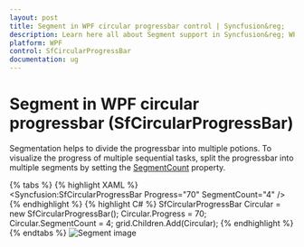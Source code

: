 ```yaml
---
layout: post
title: Segment in WPF circular progressbar control | Syncfusion&reg;
description: Learn here all about Segment support in Syncfusion&reg; WPF circular progressbar (SfCircularProgressBar) control and more.
platform: WPF
control: SfCircularProgressBar
documentation: ug
---
```

# Segment in WPF circular progressbar (SfCircularProgressBar)
Segmentation helps to divide the progressbar into multiple potions. To visualize the progress of multiple sequential tasks, split the progressbar into multiple segments by setting the [SegmentCount](https://help.syncfusion.com/cr/wpf/Syncfusion.UI.Xaml.ProgressBar.ProgressBarBase.html#Syncfusion_UI_Xaml_ProgressBar_ProgressBarBase_SegmentCountProperty) property.

{% tabs %}
{% highlight XAML %}      
<Syncfusion:SfCircularProgressBar Progress="70"  SegmentCount="4" />     
{% endhighlight %}
{% highlight C# %}
SfCircularProgressBar Circular = new SfCircularProgressBar();
 Circular.Progress = 70;
Circular.SegmentCount = 4;
grid.Children.Add(Circular);
{% endhighlight %}
{% endtabs %}
![Segment image](Segment_images/Segment.png)
